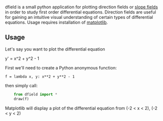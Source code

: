 dfield is a small python application for plotting direction fields or [slope fields](http://en.wikipedia.org/wiki/Slope_field) in order to study first order differential equations.  Direction fields are useful for gaining an intuitive visual understanding of certain types of differential equations.  Usage requires installation of [matplotlib](http://matplotlib.sourceforge.net).

Usage
-----

Let's say you want to plot the differential equation

y' = x^2 + y^2 - 1

First we'll need to create a Python anonymous function:

`f = lambda x, y: x**2 + y**2 - 1`

then simply call:

```python
    from dfield import *
    draw(f)
```


Matplotlib will display a plot of the differential equation from (-2 < x < 2), (-2 < y < 2)